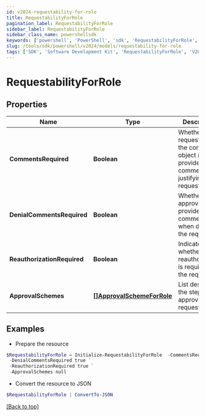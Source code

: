```yaml
---
id: v2024-requestability-for-role
title: RequestabilityForRole
pagination_label: RequestabilityForRole
sidebar_label: RequestabilityForRole
sidebar_class_name: powershellsdk
keywords: ['powershell', 'PowerShell', 'sdk', 'RequestabilityForRole', 'V2024RequestabilityForRole'] 
slug: /tools/sdk/powershell/v2024/models/requestability-for-role
tags: ['SDK', 'Software Development Kit', 'RequestabilityForRole', 'V2024RequestabilityForRole']
---
```



# RequestabilityForRole

## Properties

Name | Type | Description | Notes
------------ | ------------- | ------------- | -------------
**CommentsRequired** | **Boolean** | Whether the requester of the containing object must provide comments justifying the request | [optional] [default to $false]
**DenialCommentsRequired** | **Boolean** | Whether an approver must provide comments when denying the request | [optional] [default to $false]
**ReauthorizationRequired** | **Boolean** | Indicates whether reauthorization is required for the request. | [optional] [default to $false]
**ApprovalSchemes** | [**[]ApprovalSchemeForRole**](approval-scheme-for-role) | List describing the steps in approving the request | [optional] 

## Examples

- Prepare the resource
```powershell
$RequestabilityForRole = Initialize-RequestabilityForRole  -CommentsRequired true `
 -DenialCommentsRequired true `
 -ReauthorizationRequired true `
 -ApprovalSchemes null
```

- Convert the resource to JSON
```powershell
$RequestabilityForRole | ConvertTo-JSON
```


[[Back to top]](#) 

